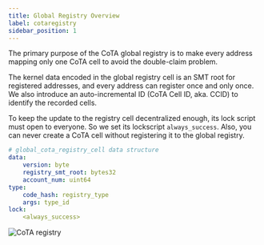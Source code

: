 ```yaml
---
title: Global Registry Overview
label: cotaregistry
sidebar_position: 1
---
```


The primary purpose of the CoTA global registry is to make every address mapping only one CoTA cell to avoid the double-claim problem. 

The kernel data encoded in the global registry cell is an SMT root for registered addresses, and every address can register once and only once. We also introduce an auto-incremental ID (CoTA Cell ID, aka. CCID) to identify the recorded cells.

To keep the update to the registry cell decentralized enough, its lock script must open to everyone. So we set its lockscript `always_success`. Also, you can never create a CoTA cell without registering it to the global registry.

```yaml
# global_cota_registry_cell data structure
data:
    version: byte
    registry_smt_root: bytes32
	account_num: uint64
type:
    code_hash: registry_type
    args: type_id
lock:
    <always_success>
```

![CoTA registry](../images/cota_registry.svg)